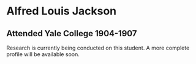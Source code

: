 # Alfred Louis Jackson
## Attended Yale College 1904-1907

Research is currently being conducted on this student. A more complete profile will be available soon.
